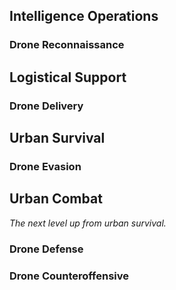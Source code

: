 Intelligence Operations
-----------------------

### Drone Reconnaissance

Logistical Support
------------------

### Drone Delivery

Urban Survival
--------------

### Drone Evasion

Urban Combat
------------

*The next level up from urban survival.*

### Drone Defense

### Drone Counteroffensive

